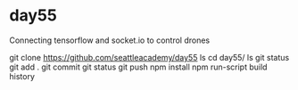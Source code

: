# day55
Connecting tensorflow and socket.io to control drones

git clone https://github.com/seattleacademy/day55
ls
cd day55/
ls
git status
git add .
git commit
git status
git push
npm install
npm run-script build
history
